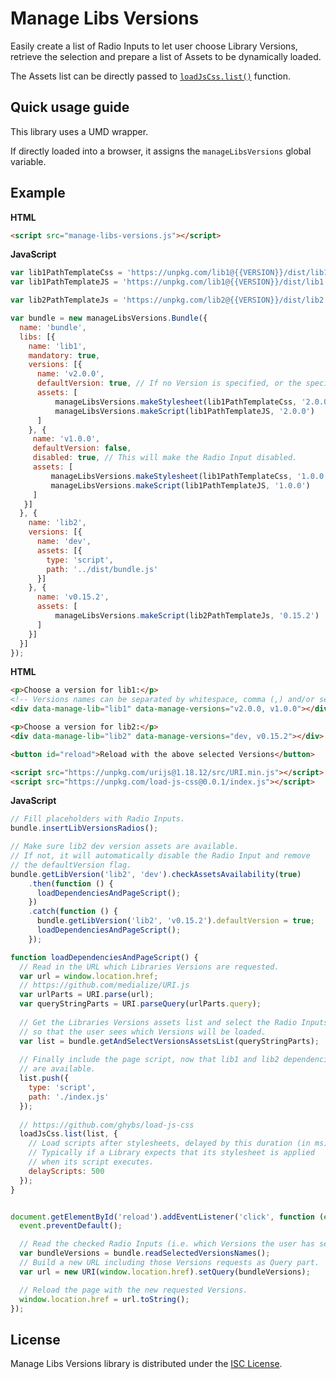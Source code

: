 # Manage Libs Versions

Easily create a list of Radio Inputs to let user choose Library Versions,
retrieve the selection and prepare a list of Assets to be dynamically loaded.

The Assets list can be directly passed to
[`loadJsCss.list()`](https://github.com/ghybs/load-js-css) function.


## Quick usage guide

This library uses a UMD wrapper.

If directly loaded into a browser, it assigns the `manageLibsVersions` global variable.


## Example

**HTML**
```html
<script src="manage-libs-versions.js"></script>
```

**JavaScript**
```javascript
var lib1PathTemplateCss = 'https://unpkg.com/lib1@{{VERSION}}/dist/lib1.css';
var lib1PathTemplateJS = 'https://unpkg.com/lib1@{{VERSION}}/dist/lib1.js';

var lib2PathTemplateJs = 'https://unpkg.com/lib2@{{VERSION}}/dist/lib2.js';

var bundle = new manageLibsVersions.Bundle({
  name: 'bundle',
  libs: [{
    name: 'lib1',
    mandatory: true,
    versions: [{
      name: 'v2.0.0',
      defaultVersion: true, // If no Version is specified, or the specified one is unknown, use this Version instead.
      assets: [
          manageLibsVersions.makeStylesheet(lib1PathTemplateCss, '2.0.0'),
          manageLibsVersions.makeScript(lib1PathTemplateJS, '2.0.0')
      ]
    }, {
     name: 'v1.0.0',
     defaultVersion: false,
     disabled: true, // This will make the Radio Input disabled.
     assets: [
         manageLibsVersions.makeStylesheet(lib1PathTemplateCss, '1.0.0'),
         manageLibsVersions.makeScript(lib1PathTemplateJS, '1.0.0')
     ]
   }]
  }, {
    name: 'lib2',
    versions: [{
      name: 'dev',
      assets: [{
        type: 'script',
        path: '../dist/bundle.js'
      }]
    }, {
      name: 'v0.15.2',
      assets: [
          manageLibsVersions.makeScript(lib2PathTemplateJs, '0.15.2')
      ]
    }]
  }]
});
```

**HTML**
```html
<p>Choose a version for lib1:</p>
<!-- Versions names can be separated by whitespace, comma (,) and/or semi-colon (;) -->
<div data-manage-lib="lib1" data-manage-versions="v2.0.0, v1.0.0"></div>

<p>Choose a version for lib2:</p>
<div data-manage-lib="lib2" data-manage-versions="dev, v0.15.2"></div>

<button id="reload">Reload with the above selected Versions</button>

<script src="https://unpkg.com/urijs@1.18.12/src/URI.min.js"></script>
<script src="https://unpkg.com/load-js-css@0.0.1/index.js"></script>
```

**JavaScript**
```javascript
// Fill placeholders with Radio Inputs.
bundle.insertLibVersionsRadios();

// Make sure lib2 dev version assets are available.
// If not, it will automatically disable the Radio Input and remove
// the defaultVersion flag.
bundle.getLibVersion('lib2', 'dev').checkAssetsAvailability(true)
    .then(function () {
      loadDependenciesAndPageScript();
    })
    .catch(function () {
      bundle.getLibVersion('lib2', 'v0.15.2').defaultVersion = true;
      loadDependenciesAndPageScript();
    });

function loadDependenciesAndPageScript() {
  // Read in the URL which Libraries Versions are requested.
  var url = window.location.href;
  // https://github.com/medialize/URI.js
  var urlParts = URI.parse(url);
  var queryStringParts = URI.parseQuery(urlParts.query);
  
  // Get the Libraries Versions assets list and select the Radio Inputs,
  // so that the user sees which Versions will be loaded.
  var list = bundle.getAndSelectVersionsAssetsList(queryStringParts);
  
  // Finally include the page script, now that lib1 and lib2 dependencies
  // are available.
  list.push({
    type: 'script',
    path: './index.js'
  });
  
  // https://github.com/ghybs/load-js-css
  loadJsCss.list(list, {
    // Load scripts after stylesheets, delayed by this duration (in ms).
    // Typically if a Library expects that its stylesheet is applied
    // when its script executes.
    delayScripts: 500
  });
}


document.getElementById('reload').addEventListener('click', function (event) {
  event.preventDefault();

  // Read the checked Radio Inputs (i.e. which Versions the user has selected).
  var bundleVersions = bundle.readSelectedVersionsNames();
  // Build a new URL including those Versions requests as Query part.
  var url = new URI(window.location.href).setQuery(bundleVersions);

  // Reload the page with the new requested Versions.
  window.location.href = url.toString();
});
```


## License

Manage Libs Versions library is distributed under the [ISC License](https://choosealicense.com/licenses/isc/).

